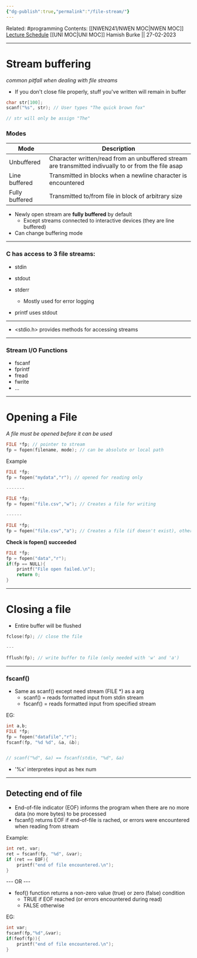 ```yaml
---
{"dg-publish":true,"permalink":"/file-stream/"}
---
```


Related: #programming 
Contents: [[NWEN241/NWEN MOC\|NWEN MOC]]
[Lecture Schedule](https://ecs.wgtn.ac.nz/Courses/NWEN241_2023T1/LectureSchedule)
[[UNI MOC\|UNI MOC]]
Hamish Burke || 27-02-2023
***

# Stream buffering
*common pitfall when dealing with file streams*

- If you don't close file properly, stuff you've written will remain in buffer

```C
char str[100];
scanf("%s", str); // User types "The quick brown fox"

// str will only be assign "The"
```


### Modes

| Mode          | Description |     
| ------------- | ----------- | 
| Unbuffered      |    Character written/read from an unbuffered stream are transmitted indivually to or from the file asap      |     |
| Line buffered | Transmitted in blocks when a newline character is encountered           |    
| Fully buffered             | Transmitted to/from file in block of arbitrary size           |

- Newly open stream are **fully buffered** by default
	- Except streams connected to interactive devices (they are line buffered)
- Can change buffering mode 


***


### C has access to 3 file streams: 
- stdin
- stdout
- stderr
	- Mostly used for error logging


- printf uses stdout


***

- <stdio.h> provides methods for accessing streams

***

### Stream I/O Functions
- fscanf
- fprintf
- fread
- fwrite
- ...

***

# Opening a File
*A file must be opened before it can be used*

```C
FILE *fp; // pointer to stream
fp = fopen(filename, mode); // can be absolute or local path
```

Example
```C
FILE *fp;
fp = fopen("mydata","r"); // opened for reading only

-------

FILE *fp;
fp = fopen("file.csv","w"); // Creates a file for writing

------

FILE *fp;
fp = fopen("file.csv","a"); // Creates a file (if doesn't exist), otherwise appends to file
```


**Check is fopen() succeeded**
```C
FILE *fp;
fp = fopen("data","r");
if(fp == NULL){
	printf("File open failed.\n");
	return 0;
}
```


***

# Closing a file

- Entire buffer will be flushed
```C
fclose(fp); // close the file

---

fflush(fp); // write buffer to file (only needed with 'w' and 'a')
```


***

### fscanf()
- Same as scanf() except need stream (FILE *) as a arg
	- scanf()  = reads formatted input from stdin stream
	- fscanf() = reads formatted input from specified stream

EG:
```C
int a,b;
FILE *fp;
fp = fopen("datafile","r");
fscanf(fp, "%d %d", &a, &b);


// scanf("%d", &a) == fscanf(stdin, "%d", &a)
```

- '%x' interpretes input as hex num


***

## Detecting end of file

- End-of-file indicator (EOF) informs the program when there are no more data (no more bytes) to be processed
- fscanf() returns EOF if end-of-file is rached, or errors were encountered when reading from stream

Example:
```C
int ret, var;
ret = fscanf(fp, "%d", &var);
if (ret == EOF){
	printf("end of file encountered.\n");
}
```

--- OR ---

- feof() function returns a non-zero value (true) or zero (false) condition
	- TRUE if EOF reached (or errors encountered during read)
	- FALSE otherwise

EG:
```C
int var;
fscanf(fp,"%d",&var);
if(feof(fp)){
	printf("end of file encountered.\n");
}
```

